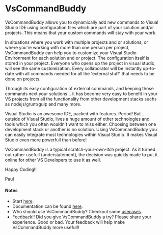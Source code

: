 # VsCommandBuddy

VsCommandBuddy allows you to dynamically add new commands to Visual Studio IDE using configuration files which are part 
of your solution and/or projects. This means that your custom commands will stay with your work.

In situations where you work with multiple projects and or solutions, or where you're working with more than one person per project, VsCommandBuddy 
can help you to customize your Visual Studio Environment for each solution and or project.
The configuration itself is stored in your project. Everyone who opens up the project in visual studio, will see the same customization. Every 
collaborator will be instantly up-to-date with all commands needed for all the 'external stuff' that needs to be done on projects.

Through its easy configuration of external commands, and keeping those commands next your solutions .. it has become very easy to benefit 
in your VS projects from all the functionality from other development stacks suchs as nodejs/grunt/gulp and many more. 

Visual Studio is an awesome IDE, packed with features. Period!  But ... outside of Visual Studio, lives a huge amount of other technologies and tools which 
you often wouldn't want to miss either. Choosing between one development stack or another is no solution. Using VsCommandBuddy you can easily integrate most 
technologies within Visual Studio. It makes Visual Studio even more powerfull than before!

VsCommandBuddy is a typical scratch-your-own-itch project. As it turned out rather usefull (understatement), the decision was guickly made to put it 
online for other VS Developers to use it as well.
 
Happy Coding!!

Paul



#### Notes
- Start [here](docs/gettingstarted.md).
- Documentation can be found [here](docs/_toc.md).
- Who should use VsCommandBuddy? Checkout some [usecases](docs/usecases.md).
- Feedback!! Did you give VsCommandBuddy a try? Please share your experience. Good or bad. Your feedback will help make VsCommandBuddy more useful!!







